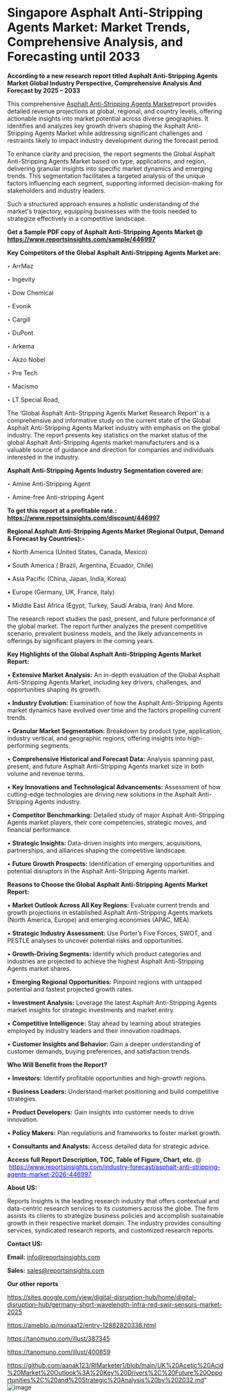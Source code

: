 # Singapore Asphalt Anti-Stripping Agents Market: Market Trends, Comprehensive Analysis, and Forecasting until 2033

<strong>According to a new research report titled Asphalt Anti-Stripping Agents Market Global Industry Perspective, Comprehensive Analysis And Forecast by 2025 – 2033</strong>

This comprehensive <a href=https://www.reportsinsights.com/sample/446997>Asphalt Anti-Stripping Agents Market</a>report provides detailed revenue projections at global, regional, and country levels, offering actionable insights into market potential across diverse geographies. It identifies and analyzes key growth drivers shaping the Asphalt Anti-Stripping Agents Market while addressing significant challenges and restraints likely to impact industry development during the forecast period.

To enhance clarity and precision, the report segments the Global Asphalt Anti-Stripping Agents Market based on type, applications, and region, delivering granular insights into specific market dynamics and emerging trends. This segmentation facilitates a targeted analysis of the unique factors influencing each segment, supporting informed decision-making for stakeholders and industry leaders.

Such a structured approach ensures a holistic understanding of the market's trajectory, equipping businesses with the tools needed to strategize effectively in a competitive landscape.

<strong>Get a Sample PDF copy of Asphalt Anti-Stripping Agents Market </strong><strong>@<a href=https://www.reportsinsights.com/sample/446997 style=color:#0000ff;> https://www.reportsinsights.com/sample/446997</a></strong></font>

<strong>Key Competitors of the Global Asphalt Anti-Stripping Agents Market are:</strong>

‣ ArrMaz

‣ Ingevity

‣ Dow Chemical

‣ Evonik

‣ Cargill

‣ DuPont

‣ Arkema

‣ Akzo Nobel

‣ Pre Tech

‣ Macismo

‣ LT Special Road,

The ‘Global Asphalt Anti-Stripping Agents Market Research Report’ is a comprehensive and informative study on the current state of the Global Asphalt Anti-Stripping Agents Market industry with emphasis on the global industry. The report presents key statistics on the market status of the global Asphalt Anti-Stripping Agents market manufacturers and is a valuable source of guidance and direction for companies and individuals interested in the industry.

<strong>Asphalt Anti-Stripping Agents Industry Segmentation covered are:</strong>

‣ Amine Anti-Stripping Agent

‣ Amine-free Anti-stripping Agent

<strong>To get this report at a profitable rate.: <a href=https://www.reportsinsights.com/discount/446997 style=color:#0000ff;>https://www.reportsinsights.com/discount/446997</a></strong></font>

<strong>Regional Asphalt Anti-Stripping Agents Market (Regional Output, Demand &amp; Forecast by Countries):-</strong>

• North America (United States, Canada, Mexico)

• South America ( Brazil, Argentina, Ecuador, Chile)

• Asia Pacific (China, Japan, India, Korea)

• Europe (Germany, UK, France, Italy)

• Middle East Africa (Egypt, Turkey, Saudi Arabia, Iran) And More.

The research report studies the past, present, and future performance of the global market. The report further analyzes the present competitive scenario, prevalent business models, and the likely advancements in offerings by significant players in the coming years.

<strong>Key Highlights of the Global Asphalt Anti-Stripping Agents Market Report:</strong>

• <strong>Extensive Market Analysis:</strong> An in-depth evaluation of the Global Asphalt Anti-Stripping Agents Market, including key drivers, challenges, and opportunities shaping its growth.

• <strong>Industry Evolution:</strong> Examination of how the Asphalt Anti-Stripping Agents market dynamics have evolved over time and the factors propelling current trends.

• <strong>Granular Market Segmentation:</strong> Breakdown by product type, application, industry vertical, and geographic regions, offering insights into high-performing segments.

• <strong>Comprehensive Historical and Forecast Data:</strong> Analysis spanning past, present, and future Asphalt Anti-Stripping Agents market size in both volume and revenue terms.

• <strong>Key Innovations and Technological Advancements:</strong> Assessment of how cutting-edge technologies are driving new solutions in the Asphalt Anti-Stripping Agents industry.

• <strong>Competitor Benchmarking:</strong> Detailed study of major Asphalt Anti-Stripping Agents market players, their core competencies, strategic moves, and financial performance.

• <strong>Strategic Insights:</strong> Data-driven insights into mergers, acquisitions, partnerships, and alliances shaping the competitive landscape.

• <strong>Future Growth Prospects:</strong> Identification of emerging opportunities and potential disruptors in the Asphalt Anti-Stripping Agents market.

<strong>Reasons to Choose the Global Asphalt Anti-Stripping Agents Market Report:</strong>

• <strong>Market Outlook Across All Key Regions:</strong> Evaluate current trends and growth projections in established Asphalt Anti-Stripping Agents markets (North America, Europe) and emerging economies (APAC, MEA).

• <strong>Strategic Industry Assessment:</strong> Use Porter’s Five Forces, SWOT, and PESTLE analyses to uncover potential risks and opportunities.

• <strong>Growth-Driving Segments:</strong> Identify which product categories and industries are projected to achieve the highest Asphalt Anti-Stripping Agents market shares.

• <strong>Emerging Regional Opportunities:</strong> Pinpoint regions with untapped potential and fastest projected growth rates.

• <strong>Investment Analysis:</strong> Leverage the latest Asphalt Anti-Stripping Agents market insights for strategic investments and market entry.

• <strong>Competitive Intelligence:</strong> Stay ahead by learning about strategies employed by industry leaders and their innovation roadmaps.

• <strong>Customer Insights and Behavior:</strong> Gain a deeper understanding of customer demands, buying preferences, and satisfaction trends.

<strong>Who Will Benefit from the Report?</strong>

• <strong>Investors:</strong> Identify profitable opportunities and high-growth regions.

• <strong>Business Leaders:</strong> Understand market positioning and build competitive strategies.

• <strong>Product Developers:</strong> Gain insights into customer needs to drive innovation.

• <strong>Policy Makers:</strong> Plan regulations and frameworks to foster market growth.

• <strong>Consultants and Analysts:</strong> Access detailed data for strategic advice.
</ul>
<strong>Access full Report Description, TOC, Table of Figure, Chart, etc. </strong>@  <a href=https://www.reportsinsights.com/industry-forecast/asphalt-anti-stripping-agents-market-2026-446997 style=color:#0000ff;>https://www.reportsinsights.com/industry-forecast/asphalt-anti-stripping-agents-market-2026-446997</a></font>

<strong><strong>About US</strong>:</strong>

Reports Insights is the leading research industry that offers contextual and data-centric research services to its customers across the globe. The firm assists its clients to strategize business policies and accomplish sustainable growth in their respective market domain. The industry provides consulting services, syndicated research reports, and customized research reports.

<strong>Contact US:</strong>

<p class=""""><b>Email:</b> <a href=mailto:info@reportsinsights.com>info@reportsinsights.com</a></p>
<p class=""""><b>Sales:</b> <a href=mailto:sales@reportsinsights.com>sales@reportsinsights.com</a></p>

<strong>Our other reports</strong>

<a href=https://sites.google.com/view/digital-disruption-hub/home/digital-disruption-hub/germany-short-wavelength-infra-red-swir-sensors-market-2025>https://sites.google.com/view/digital-disruption-hub/home/digital-disruption-hub/germany-short-wavelength-infra-red-swir-sensors-market-2025</a>

<a href=https://ameblo.jp/monaa12/entry-12882820336.html>https://ameblo.jp/monaa12/entry-12882820336.html</a>

<a href=https://tanomuno.com/illust/387345>https://tanomuno.com/illust/387345</a>

<a href=https://tanomuno.com/illust/400859>https://tanomuno.com/illust/400859</a>

<a href=https://github.com/aanak123/RIMarketer1/blob/main/UK%20Acetic%20Acid%20Market%20Outlook%3A%20Key%20Drivers%2C%20Future%20Opportunities%2C%20and%20Strategic%20Analysis%20by%202032.md>https://github.com/aanak123/RIMarketer1/blob/main/UK%20Acetic%20Acid%20Market%20Outlook%3A%20Key%20Drivers%2C%20Future%20Opportunities%2C%20and%20Strategic%20Analysis%20by%202032.md</a>"
![image](https://github.com/user-attachments/assets/e8456f4b-4940-40fb-8595-505f61c44cff)
